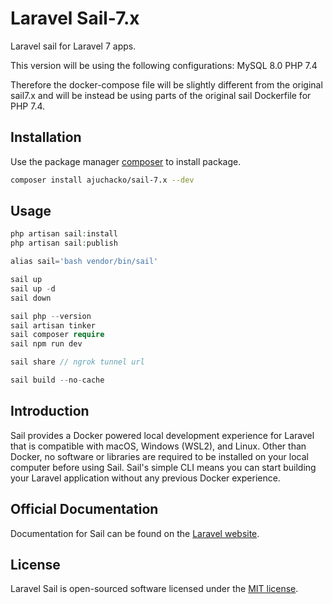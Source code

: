 # Laravel Sail-7.x

Laravel sail for Laravel 7 apps.

This version will be using the following configurations: 
MySQL 8.0
PHP 7.4

Therefore the docker-compose file will be slightly different from the original sail7.x and will be instead be using parts of 
the original sail Dockerfile for PHP 7.4. 

## Installation

Use the package manager [composer](https://getcomposer.org/) to install package.

```bash
composer install ajuchacko/sail-7.x --dev
```
## Usage

```php
php artisan sail:install
php artisan sail:publish

alias sail='bash vendor/bin/sail'

sail up
sail up -d
sail down

sail php --version
sail artisan tinker
sail composer require
sail npm run dev

sail share // ngrok tunnel url

sail build --no-cache
```

## Introduction

Sail provides a Docker powered local development experience for Laravel that is compatible with macOS, Windows (WSL2), and Linux. Other than Docker, no software or libraries are required to be installed on your local computer before using Sail. Sail's simple CLI means you can start building your Laravel application without any previous Docker experience.

## Official Documentation

Documentation for Sail can be found on the [Laravel website](https://laravel.com/docs/sail).

## License

Laravel Sail is open-sourced software licensed under the [MIT license](LICENSE.md).
